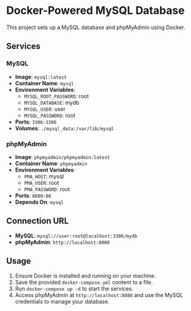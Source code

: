 # Docker-Powered MySQL Database

This project sets up a MySQL database and phpMyAdmin using Docker.

## Services

### MySQL

- **Image**: `mysql:latest`
- **Container Name**: `mysql`
- **Environment Variables**:
  - `MYSQL_ROOT_PASSWORD`: root
  - `MYSQL_DATABASE`: mydb
  - `MYSQL_USER`: user
  - `MYSQL_PASSWORD`: root
- **Ports**: `3306:3306`
- **Volumes**: `./mysql_data:/var/lib/mysql`

### phpMyAdmin

- **Image**: `phpmyadmin/phpmyadmin:latest`
- **Container Name**: `phpmyadmin`
- **Environment Variables**:
  - `PMA_HOST`: mysql
  - `PMA_USER`: root
  - `PMA_PASSWORD`: root
- **Ports**: `8080:80`
- **Depends On**: `mysql`

## Connection URL

- **MySQL**: `mysql://user:root@localhost:3306/mydb`
- **phpMyAdmin**: `http://localhost:8080`

## Usage

1. Ensure Docker is installed and running on your machine.
2. Save the provided `docker-compose.yml` content to a file.
3. Run `docker-compose up -d` to start the services.
4. Access phpMyAdmin at `http://localhost:8080` and use the MySQL credentials to manage your database.
